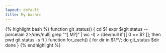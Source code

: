 ```yaml
---
layout: default
title: My bashrc
---
```


{% highlight bash %}
function git_status() {
	cd $1
	expr $(git status --porcelain 2>/dev/null| grep "^[ M?]" | wc -l) > /dev/null
	if [[ 0 == $? ]]; then
		pwd
		git status -s
	fi
}
function for_each() {
	for dir in $1/*/; do
		git_status $dir
	done
}
{% endhighlight %}
